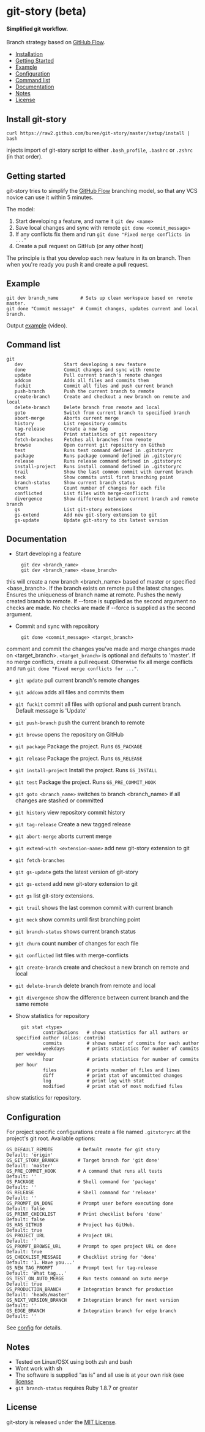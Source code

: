 # git-story (beta)

#### Simplified git workflow.

Branch strategy based on [GitHub Flow](http://scottchacon.com/2011/08/31/github-flow.html).

* [Installation](#install-git-story)
* [Getting Started](#getting-started)
* [Example](#example)
* [Configuration](#configuration)
* [Command list](#command-list)
* [Documentation](#documentation)
* [Notes](#notes)
* [License](#license)

## Install git-story

    curl https://raw2.github.com/buren/git-story/master/setup/install | bash
injects import of git-story script to either `.bash_profile`, `.bashrc` or `.zshrc` (in that order).

## Getting started
git-story tries to simplify the [GitHub Flow](http://scottchacon.com/2011/08/31/github-flow.html) branching model, so that any VCS novice can use it within 5 minutes.

The model:

1. Start developing a feature, and name it `git dev <name>`
2. Save local changes and sync with remote `git done <commit_message>`
3. If any conflicts fix them and run `git done "Fixed merge conflicts in ..."`
4. Create a pull request on GitHub (or any other host)

The principle is that you develop each new feature in its on branch. Then when you're ready you push it and create a pull request.

## Example

    git dev branch_name        # Sets up clean workspace based on remote master.
    git done "Commit message"  # Commit changes, updates current and local branch.
Output [example](http://showterm.io/f25fff6593f82dcdab7d1) (video).

## Command list

    git
       dev               Start developing a new feature
       done              Commit changes and sync with remote
       update            Pull current branch's remote changes
       addcom            Adds all files and commits them
       fuckit            Commit all files and push current branch
       push-branch       Push the current branch to remote
       create-branch     Create and checkout a new branch on remote and local
       delete-branch     Delete branch from remote and local
       goto              Switch from current branch to specified branch
       abort-merge       Aborts current merge
       history           List repository commits
       tag-release       Create a new tag
       stat              Print statistics of git repository
       fetch-branches    Fetches all branches from remote
       browse            Open current git repository on Github
       test              Runs test command defined in .gitstoryrc
       package           Runs package command defined in .gitstoryrc
       release           Runs release command defined in .gitstoryrc
       install-project   Runs install command defined in .gitstoryrc
       trail             Show the last common commit with current branch
       neck              Show commits until first branching point
       branch-status     Show current branch status
       churn             Count number of changes for each file
       conflicted        List files with merge-conflicts
       divergence        Show difference between current branch and remote branch
       gs                List git-story extensions
       gs-extend         Add new git-story extension to git
       gs-update         Update git-story to its latest version


## Documentation

* Start developing a feature

        git dev <branch_name>
        git dev <branch_name> <base_branch>
this will create a new branch <branch_name> based of master or specified <base_branch>. If the branch exists on remote pull the latest changes. Ensures the uniqueness of branch name at remote. Pushes the newly created branch to remote.
If --force is supplied as the second argument no checks are made.
No checks are made if --force is supplied as the second argument.
* Commit and sync with repository

        git done <commit_message> <target_branch>
comment and commit the changes you've made and merge changes made on <target_branch>.
`<target_branch>` is optional and defaults to 'master'.
If no merge conflicts, create a pull request. Otherwise fix all merge conflicts and run `git done "Fixed merge conflicts for ..."`.
* `git update` pull current branch's remote changes
* `git addcom` adds all files and commits them
* `git fuckit` commit all files with optional <message> and push current branch. Default message is 'Update'
* `git push-branch` push the current branch to remote
* `git browse`  opens the repository on GitHub
* `git package` Package the project. Runs `GS_PACKAGE`
* `git release` Package the project. Runs `GS_RELEASE`
* `git install-project` Install the project. Runs `GS_INSTALL`
* `git test`    Package the project. Runs `GS_PRE_COMMIT_HOOK`
* `git goto <branch_name>` switches to branch <branch_name> if all changes are stashed or committed
* `git history` view repository commit history
* `git tag-release` Create a new tagged release
* `git abort-merge` aborts current merge
* `git extend-with <extension-name>` add new git-story extension to git
* `git fetch-branches`
* `git gs-update` gets the latest version of git-story
* `git gs-extend` add new git-story extension to git
* `git gs` list git-story extensions.
* `git trail` shows the last common commit with current branch
* `git neck` show commits until first branching point
* `git branch-status` shows current branch status
* `git churn` count number of changes for each file
* `git conflicted` list files with merge-conflicts
* `git create-branch` create and checkout a new branch on remote and local
* `git delete-branch` delete branch from remote and local
* `git divergence` show the difference between current branch and the same remote
* Show statistics for repository

        git stat <type>
                contributions   # shows statistics for all authors or specified author (alias: contrib)
                commits         # shows number of commits for each author
                weekdays        # prints statistics for number of commits per weekday
                hour            # prints statistics for number of commits per hour
                files           # prints number of files and lines
                diff            # print stat of uncommitted changes
                log             # print log with stat
                modified        # print stat of most modified files
show statistics for repository.

## Configuration
For project specific configurations create a file named `.gitstoryrc` at the project's git root.
Available options:

    GS_DEFAULT_REMOTE         # Default remote for git story        Default: 'origin'
    GS_GIT_STORY_BRANCH       # Target branch for 'git done'        Default: 'master'
    GS_PRE_COMMIT_HOOK        # A command that runs all tests       Default: ''
    GS_PACKAGE                # Shell command for 'package'         Default: ''
    GS_RELEASE                # Shell command for 'release'         Default: ''
    GS_PROMPT_ON_DONE         # Prompt user before executing done   Default: false
    GS_PRINT_CHECKLIST        # Print checklist before 'done'       Default: false
    GS_HAS_GITHUB             # Project has GitHub.                 Default: true
    GS_PROJECT_URL            # Project URL                         Default: ''
    GS_PROMPT_BROWSE_URL      # Prompt to open project URL on done  Default: true
    GS_CHECKLIST_MESSAGE      # Checklist string for 'done'         Default: '1. Have you...'
    GS_NEW_TAG_PROMPT         # Prompt text for tag-release         Default: 'What tag...'
    GS_TEST_ON_AUTO_MERGE     # Run tests command on auto merge     Default: true
    GS_PRODUCTION_BRANCH      # Integration branch for production   Default: 'heads/master'
    GS_NEXT_VERSION_BRANCH    # Integration branch for next version Default: ''
    GS_EDGE_BRANCH            # Integration branch for edge branch  Default: ''

See [config](https://github.com/buren/git-story/blob/master/config) for details.

## Notes
* Tested on Linux/OSX using both zsh and bash
* Wont work with sh
* The software is supplied “as is” and all use is at your own risk (see [license](https://github.com/buren/git-story/blob/master/LICENSE)
* `git branch-status` requires Ruby 1.8.7 or greater

## License
git-story is released under the [MIT License](https://github.com/buren/git-story/blob/master/LICENSE).
